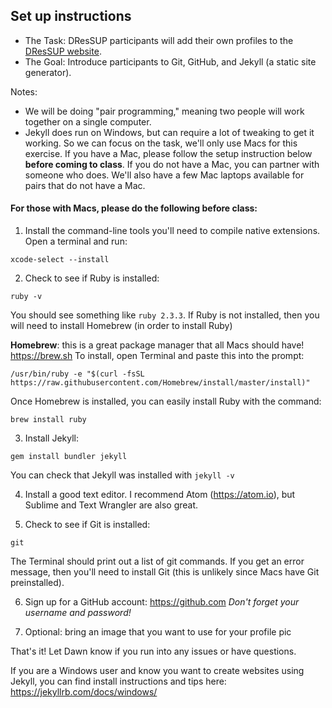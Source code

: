 ## Set up instructions

* The Task: DResSUP participants will add their own profiles to the [DResSUP website](http://dressup.library.ucla.edu/participants/). 
* The Goal: Introduce participants to Git, GitHub, and Jekyll (a static site generator).

Notes:
* We will be doing "pair programming," meaning two people will work together on a single computer.
* Jekyll does run on Windows, but can require a lot of tweaking to get it working. So we can focus on the task, we'll only use Macs for this exercise. If you have a Mac, please follow the setup instruction below **before coming to class**. If you do not have a Mac, you can partner with someone who does. We'll also have a few Mac laptops available for pairs that do not have a Mac.

#### For those with Macs, please do the following before class:

1. Install the command-line tools you'll need to compile native extensions. Open a terminal and run:

`xcode-select --install`

2. Check to see if Ruby is installed:

`ruby -v`

You should see something like `ruby 2.3.3`. If Ruby is not installed, then you will need to install Homebrew (in order to install Ruby)

**Homebrew**: this is a great package manager that all Macs should have! https://brew.sh 
To install, open Terminal and paste this into the prompt: 

`/usr/bin/ruby -e "$(curl -fsSL https://raw.githubusercontent.com/Homebrew/install/master/install)"`

Once Homebrew is installed, you can easily install Ruby with the command:

`brew install ruby`

3. Install Jekyll:

`gem install bundler jekyll`

You can check that Jekyll was installed with `jekyll -v`

4. Install a good text editor. I recommend Atom (https://atom.io), but Sublime and Text Wrangler are also great.

5. Check to see if Git is installed:

`git`

The Terminal should print out a list of git commands. If you get an error message, then you'll need to install Git (this is unlikely since Macs have Git preinstalled).

6. Sign up for a GitHub account: https://github.com *Don't forget your username and password!*

7. Optional: bring an image that you want to use for your profile pic

That's it! Let Dawn know if you run into any issues or have questions. 

If you are a Windows user and know you want to create websites using Jekyll, you can find install instructions and tips here: https://jekyllrb.com/docs/windows/

